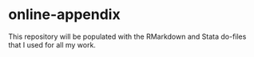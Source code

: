 # online-appendix

This repository will be populated with the RMarkdown and Stata do-files that I used for all my work.
